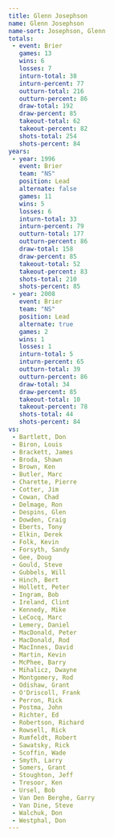 ```yaml
---
title: Glenn Josephson
name: Glenn Josephson
name-sort: Josephson, Glenn
totals:
 - event: Brier
   games: 13
   wins: 6
   losses: 7
   inturn-total: 38
   inturn-percent: 77
   outturn-total: 216
   outturn-percent: 86
   draw-total: 192
   draw-percent: 85
   takeout-total: 62
   takeout-percent: 82
   shots-total: 254
   shots-percent: 84
years:
 - year: 1996
   event: Brier
   team: "NS"
   position: Lead
   alternate: false
   games: 11
   wins: 5
   losses: 6
   inturn-total: 33
   inturn-percent: 79
   outturn-total: 177
   outturn-percent: 86
   draw-total: 158
   draw-percent: 85
   takeout-total: 52
   takeout-percent: 83
   shots-total: 210
   shots-percent: 85
 - year: 2008
   event: Brier
   team: "NS"
   position: Lead
   alternate: true
   games: 2
   wins: 1
   losses: 1
   inturn-total: 5
   inturn-percent: 65
   outturn-total: 39
   outturn-percent: 86
   draw-total: 34
   draw-percent: 85
   takeout-total: 10
   takeout-percent: 78
   shots-total: 44
   shots-percent: 84
vs:
 - Bartlett, Don
 - Biron, Louis
 - Brackett, James
 - Broda, Shawn
 - Brown, Ken
 - Butler, Marc
 - Charette, Pierre
 - Cotter, Jim
 - Cowan, Chad
 - Delmage, Ron
 - Despins, Glen
 - Dowden, Craig
 - Eberts, Tony
 - Elkin, Derek
 - Folk, Kevin
 - Forsyth, Sandy
 - Gee, Doug
 - Gould, Steve
 - Gubbels, Will
 - Hinch, Bert
 - Hollett, Peter
 - Ingram, Bob
 - Ireland, Clint
 - Kennedy, Mike
 - LeCocq, Marc
 - Lemery, Daniel
 - MacDonald, Peter
 - MacDonald, Rod
 - MacInnes, David
 - Martin, Kevin
 - McPhee, Barry
 - Mihalicz, Dwayne
 - Montgomery, Rod
 - Odishaw, Grant
 - O'Driscoll, Frank
 - Perron, Rick
 - Postma, John
 - Richter, Ed
 - Robertson, Richard
 - Rowsell, Rick
 - Rumfeldt, Robert
 - Sawatsky, Rick
 - Scoffin, Wade
 - Smyth, Larry
 - Somers, Grant
 - Stoughton, Jeff
 - Tresoor, Ken
 - Ursel, Bob
 - Van Den Berghe, Garry
 - Van Dine, Steve
 - Walchuk, Don
 - Westphal, Don
---
```

